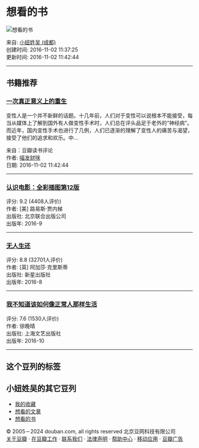 # 想看的书

![想看的书](https://img9.doubanio.com/view/elanor_image/raw/public/Q40Z9R7L.jpg)

来自: [小妞姓吴 (成都)](https://www.douban.com/people/136710950/)  
创建时间: 2016-11-02 11:37:25  
更新时间: 2016-11-02 11:42:44  

---

## 书籍推荐

### [一次真正意义上的重生](https://book.douban.com/review/8138345/)

变性人是一个并不新鲜的话题。十几年前，人们对于变性可以说根本不能接受，每当从媒体上了解到国外有人做变性手术时，人们总在评头品足于老外的“神经病”。而近年，国内变性手术也进行了几例，人们已逐渐的理解了变性人的痛苦与渴望，接受了他们的追求和欢乐。中...

来自：豆瓣读书评论  
作者: [喵发财咪](https://www.douban.com/people/53672944/)  
日期: 2016-11-02 11:42:44  

---

### [认识电影：全彩插图第12版](https://book.douban.com/subject/26848740/)

评分: 9.2 (4408人评价)  
作者: [美] 路易斯·贾内梯  
出版社: 北京联合出版公司  
出版年: 2016-9  

---

### [无人生还](https://book.douban.com/subject/26840298/)

评分: 8.8 (32701人评价)  
作者: [英] 阿加莎·克里斯蒂  
出版社: 新星出版社  
出版年: 2016-8  

---

### [我不知道该如何像正常人那样生活](https://book.douban.com/subject/26889865/)

评分: 7.6 (1530人评价)  
作者: 徐晚晴  
出版社: 上海文艺出版社  
出版年: 2016-10  

---

## 这个豆列的标签

## 小妞姓吴的其它豆列

- [我的收藏](https://www.douban.com/doulist/55656395/)
- [想看的文章](https://www.douban.com/doulist/45404633/)
- [想看的书](https://www.douban.com/doulist/45378310/)  

© 2005－2024 douban.com, all rights reserved 北京豆网科技有限公司  
[关于豆瓣](https://www.douban.com/about) · [在豆瓣工作](https://www.douban.com/jobs) · [联系我们](https://www.douban.com/about?topic=contactus) · [法律声明](https://www.douban.com/about/legal) · [帮助中心](https://help.douban.com/?app=main) · [移动应用](https://www.douban.com/doubanapp/) · [豆瓣广告](https://www.douban.com/partner/)
<!-- tcd_original_link https://m.douban.com/doulist/45378310/ -->
